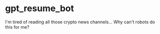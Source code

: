 # gpt_resume_bot
I'm tired of reading all those crypto news channels... Why can't robots do this for me? 
